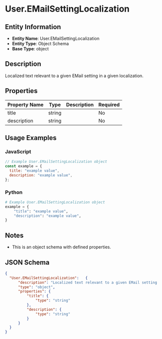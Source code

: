 # User.EMailSettingLocalization

## Entity Information
- **Entity Name**: User.EMailSettingLocalization
- **Entity Type**: Object Schema
- **Base Type**: object

## Description
Localized text relevant to a given EMail setting in a given localization.

## Properties

| Property Name | Type | Description | Required |
|---------------|------|-------------|----------|
| title | string |  | No |
| description | string |  | No |

## Usage Examples

### JavaScript
```javascript
// Example User.EMailSettingLocalization object
const example = {
  title: "example value",
  description: "example value",
};
```

### Python
```python
# Example User.EMailSettingLocalization object
example = {
    "title": "example value",
    "description": "example value",
}
```

## Notes
- This is an object schema with defined properties.

## JSON Schema
```json
{
  "User.EMailSettingLocalization":   {
      "description": "Localized text relevant to a given EMail setting in a given localization.",
      "type": "object",
      "properties": {
          "title": {
              "type": "string"
          },
          "description": {
              "type": "string"
          }
      }
  }
}
```
